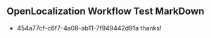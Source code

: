 ## OpenLocalization Workflow Test MarkDown
* 454a77cf-c6f7-4a08-ab11-7f949442d91a thanks!

<!--HONumber=Jul16_HO4-->


